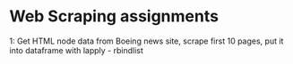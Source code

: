 # Web Scraping assignments

1: Get HTML node data from Boeing news site, scrape first 10 pages, put it into dataframe with lapply - rbindlist
